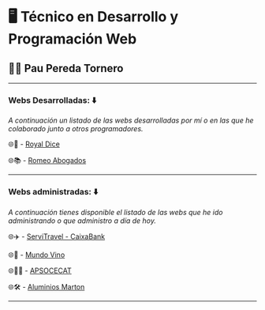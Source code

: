 # :desktop_computer: Técnico en Desarrollo y Programación Web
## :technologist: **Pau Pereda Tornero** 
---

### Webs Desarrolladas: :arrow_down:

*A continuación un listado de las webs desarrolladas por mí o en las que he colaborado junto a otros programadores.*



:globe_with_meridians::game_die: - [Royal Dice](http://royaldice.es/) 

:globe_with_meridians::books: - [Romeo Abogados](https://romeoabogados.com/es/) 

----

### Webs administradas: :arrow_down:

*A continuación tienes disponible el listado de las webs que he ido administrando o que administro a día de hoy.*


:globe_with_meridians::airplane: - [ServiTravel - CaixaBank]() 

:globe_with_meridians::wine_glass: - [Mundo Vino](https://mundovino.net/) 

:globe_with_meridians::raising_hand_man: - [APSOCECAT](https://www.apsocecat.org/) 

:globe_with_meridians::hammer_and_wrench:	 - [Aluminios Marton](https://www.aluminiosmarton.com/)



----
